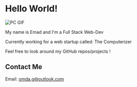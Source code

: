 # Hello World!

![PC GIF](https://24.media.tumblr.com/03c9505cfe9473d13619cd18a98d90e5/tumblr_n3xetmlDS41qav3uso1_500.gif)

My name is Emad and I'm a Full Stack Web-Dev

Currently working for a web startup called: The Computerizer

Feel free to look around my GitHub repos/projects !

## Contact Me

Email: <omda.g@outlook.com>

